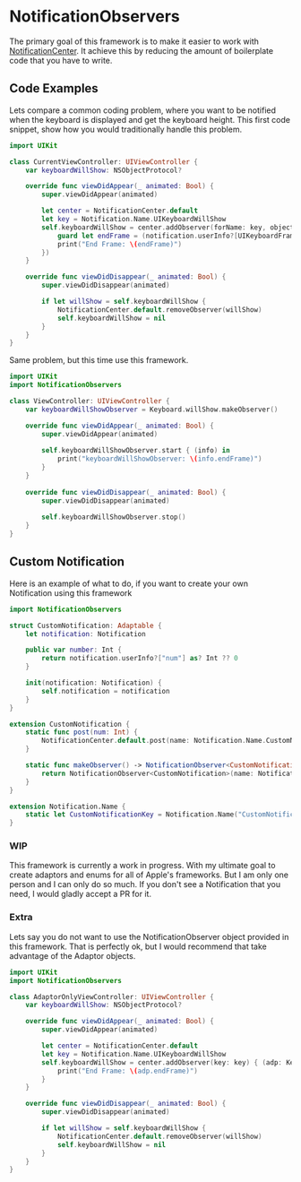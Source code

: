 # NotificationObservers
The primary goal of this framework is to make it easier to work with [NotificationCenter](https://developer.apple.com/documentation/foundation/nsnotificationcenter). It achieve this by reducing the amount of boilerplate code that you have to write.

## Code Examples
Lets compare a common coding problem, where you want to be notified when the keyboard is displayed and get the keyboard height. This first code snippet, show how you would traditionally handle this problem.

```swift
import UIKit

class CurrentViewController: UIViewController {
    var keyboardWillShow: NSObjectProtocol?

    override func viewDidAppear(_ animated: Bool) {
        super.viewDidAppear(animated)

        let center = NotificationCenter.default
        let key = Notification.Name.UIKeyboardWillShow
        self.keyboardWillShow = center.addObserver(forName: key, object: nil, queue: nil, using: { (notification) in
            guard let endFrame = (notification.userInfo?[UIKeyboardFrameEndUserInfoKey] as? NSValue)?.cgRectValue else { return }
            print("End Frame: \(endFrame)")
        })
    }

    override func viewDidDisappear(_ animated: Bool) {
        super.viewDidDisappear(animated)

        if let willShow = self.keyboardWillShow {
            NotificationCenter.default.removeObserver(willShow)
            self.keyboardWillShow = nil
        }
    }
}
```

Same problem, but this time use this framework.
```swift
import UIKit
import NotificationObservers

class ViewController: UIViewController {
    var keyboardWillShowObserver = Keyboard.willShow.makeObserver()

    override func viewDidAppear(_ animated: Bool) {
        super.viewDidAppear(animated)
        
        self.keyboardWillShowObserver.start { (info) in
            print("keyboardWillShowObserver: \(info.endFrame)")
        }
    }
    
    override func viewDidDisappear(_ animated: Bool) {
        super.viewDidDisappear(animated)
        
        self.keyboardWillShowObserver.stop()
    }
}
```

## Custom Notification
Here is an example of what to do, if you want to create your own Notification using this framework
```swift
import NotificationObservers

struct CustomNotification: Adaptable {
    let notification: Notification

    public var number: Int {
        return notification.userInfo?["num"] as? Int ?? 0
    }

    init(notification: Notification) {
        self.notification = notification
    }
}

extension CustomNotification {
    static func post(num: Int) {
        NotificationCenter.default.post(name: Notification.Name.CustomNotificationKey, object: nil, userInfo: ["num": num])
    }

    static func makeObserver() -> NotificationObserver<CustomNotification> {
        return NotificationObserver<CustomNotification>(name: Notification.Name.CustomNotificationKey)
    }
}

extension Notification.Name {
    static let CustomNotificationKey = Notification.Name("CustomNotificationKey")
}
```


### WIP
This framework is currently a work in progress. With my ultimate goal to create adaptors and enums for all of Apple's frameworks. But I am only one person and I can only do so much. If you don't see a Notification that you need, I would gladly accept a PR for it.


### Extra
Lets say you do not want to use the NotificationObserver object provided in this framework. That is perfectly ok, but I would recommend that take advantage of the Adaptor objects.

```swift
import UIKit
import NotificationObservers

class AdaptorOnlyViewController: UIViewController {
    var keyboardWillShow: NSObjectProtocol?

    override func viewDidAppear(_ animated: Bool) {
        super.viewDidAppear(animated)

        let center = NotificationCenter.default
        let key = Notification.Name.UIKeyboardWillShow
        self.keyboardWillShow = center.addObserver(key: key) { (adp: KeyboardNotificationAdaptor) in
            print("End Frame: \(adp.endFrame)")
        }
    }

    override func viewDidDisappear(_ animated: Bool) {
        super.viewDidDisappear(animated)

        if let willShow = self.keyboardWillShow {
            NotificationCenter.default.removeObserver(willShow)
            self.keyboardWillShow = nil
        }
    }
}
```



